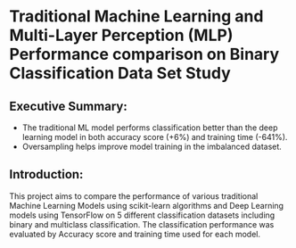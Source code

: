 # Traditional Machine Learning and Multi-Layer Perception (MLP) Performance comparison on Binary Classification Data Set Study

## Executive Summary:
- The traditional ML model performs classification better than the deep learning model in both accuracy score (+6%) and training time (-641%).
- Oversampling helps improve model training in the imbalanced dataset.
## Introduction:
  This project aims to compare the performance of various traditional Machine Learning Models using scikit-learn algorithms and Deep Learning models using TensorFlow on 5 different classification datasets including binary and multiclass classification. The classification performance was evaluated by Accuracy score and training time used for each model.
